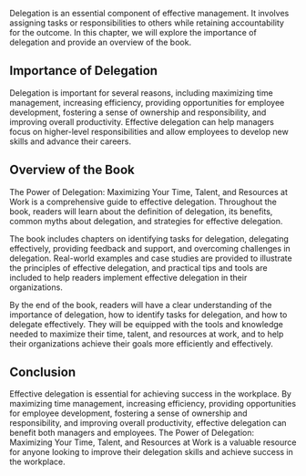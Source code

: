 
Delegation is an essential component of effective management. It involves assigning tasks or responsibilities to others while retaining accountability for the outcome. In this chapter, we will explore the importance of delegation and provide an overview of the book.

Importance of Delegation
------------------------

Delegation is important for several reasons, including maximizing time management, increasing efficiency, providing opportunities for employee development, fostering a sense of ownership and responsibility, and improving overall productivity. Effective delegation can help managers focus on higher-level responsibilities and allow employees to develop new skills and advance their careers.

Overview of the Book
--------------------

The Power of Delegation: Maximizing Your Time, Talent, and Resources at Work is a comprehensive guide to effective delegation. Throughout the book, readers will learn about the definition of delegation, its benefits, common myths about delegation, and strategies for effective delegation.

The book includes chapters on identifying tasks for delegation, delegating effectively, providing feedback and support, and overcoming challenges in delegation. Real-world examples and case studies are provided to illustrate the principles of effective delegation, and practical tips and tools are included to help readers implement effective delegation in their organizations.

By the end of the book, readers will have a clear understanding of the importance of delegation, how to identify tasks for delegation, and how to delegate effectively. They will be equipped with the tools and knowledge needed to maximize their time, talent, and resources at work, and to help their organizations achieve their goals more efficiently and effectively.

Conclusion
----------

Effective delegation is essential for achieving success in the workplace. By maximizing time management, increasing efficiency, providing opportunities for employee development, fostering a sense of ownership and responsibility, and improving overall productivity, effective delegation can benefit both managers and employees. The Power of Delegation: Maximizing Your Time, Talent, and Resources at Work is a valuable resource for anyone looking to improve their delegation skills and achieve success in the workplace.
